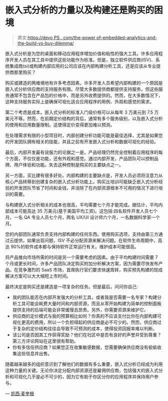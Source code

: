 # 嵌入式分析的力量以及构建还是购买的困境

> 原文:[https://devo PS . com/the-power of-embedded-analytics-and-the-build-vs-buy-dilemma/](https://devops.com/the-power-of-embedded-analytics-and-the-build-versus-buy-dilemma/)

嵌入式分析是为您的桌面和移动应用程序增加价值和粘性的强大工具。许多应用程序开发人员在其工具中提供这些功能作为标准。但是，独立软件供应商(ISV)、系统集成商(si)或构建内部应用的公司应该在内部构建分析工具，还是应该从专业提供商那里购买？

购买或建造的两难境地有许多考虑因素。许多开发人员希望内部构建的一个原因是嵌入式分析供应商的支持服务有限。尽管大多数提供商都提供支持服务，但这些服务通常不包含在产品包的价格中，而是另外收费提供的。然而，在大多数情况下，这种支持服务实际上是确保可视化适合应用程序的用例、外观和感觉的需求。

第二个考虑是成本。嵌入式分析的标准入门级价格可以从每年 3 万美元到 7.5 万美元不等。然而，在前期定价结构的背后，通常有多个服务级别，以及嵌入式分析的使用和应用数量限制。这使得定价变得更加难以预测。

在处理需求有限的小型项目时，内部创建分析功能可能是最佳选择，尤其是如果您的开发团队拥有相关的技能，并且之前有开发嵌入式分析和数据可视化的经验。

最后，内部开发最有说服力的论据之一是，产品经理仍然完全控制着应用程序的每个方面，不仅仅是功能，还有外观和感觉。通过内部开发，产品团队可以控制品牌、用户体验和功能。失去这种控制是购买的主要缺点之一。

另一方面，买比建有很多好处。内部构建的主要缺点是，开发人员必须将注意力从核心产品转移到创建复杂的嵌入式分析功能上。购买比培训可能缺乏嵌入式分析经验的开发团队节省了时间和金钱，并消除了在内部资源根本不可用的情况下进行培训的需要。

与构建嵌入式分析相关的成本也很高，平均需要七个月才能完成。据估计，平均内部成本可能高达 35 万美元(基于美国平均工资)。这包括:四名软件开发人员七个月，一名 QA 专业人员七个月，两名 UX/UI 设计师六个月，一名数据科学家一个月。

您的内部团队通常负责支持内部构建的任何东西。使用购买选项，支持由第三方通过云提供，如果出现问题，ISV 不必分配资源来解决问题。在软件生命周期中，高达 90%的软件成本都与保持软件正常运行有关。维护成本可能很高。

将产品推向市场所需的时间是另一个需要考虑的因素。由于平均构建时间需要 7 个月或更长时间，许多产品团队决定购买附加分析解决方案，因为需要尽快发布产品。在竞争激烈的 SaaS 市场，首席执行官们要求快速周转，购买预先构建的现成解决方案可以大大缩短上市时间。

最终决定是购买还是建造是一项复杂的任务。但是最后，问问你自己:

*   我的团队能否在内部开发强大的分析工具，或者我是否需要一名专家？构建分析工具可能会耗费大量时间和内部资源，而且从零开始构建为简单的控制面板提供支持的后端可能会非常缓慢且昂贵。另外，你需要资源来维护它。
*   供应商的定价模式与我的预算相比如何？你真的不应该支付比你在内部构建可视化更高的费用，所以一个负担得起的供应商是必不可少的。然而，供应商过于复杂的定价结构往往会导致不可预测的成本，使得投资回报率难以判断。
*   该公司是否因其工作获得奖励？他们在社区中是否有良好的声誉并受到尊重？第三方评论网站在这里很有帮助。
*   你有多信任供应商？如果您正在收集敏感数据，您需要确保供应商没有偷偷收集这些信息并出售。

随着越来越多的组织意识到了解他们的数据有多么重要，嵌入式分析已经成为利用这种力量的关键。无论你决定分配内部资源还是雇佣供应商，包括强大的嵌入式分析和可视化几乎是必不可少的，因为它有助于你区分你的应用程序并保持用户参与。

— [凯西·麦奎根](https://devops.com/author/casey-mcguigan/)